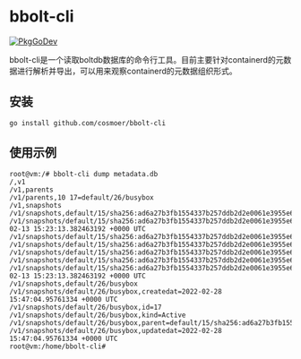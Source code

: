 # bbolt-cli
[![PkgGoDev](https://pkg.go.dev/badge/github.com/cosmoer/bbolt-cli)](https://pkg.go.dev/github.com/cosmoer/bbolt-cli)

bbolt-cli是一个读取boltdb数据库的命令行工具。目前主要针对containerd的元数据进行解析并导出，可以用来观察containerd的元数据组织形式。



## 安装

```
go install github.com/cosmoer/bbolt-cli
```



## 使用示例

```
root@vm:/# bbolt-cli dump metadata.db 
/,v1
/v1,parents
/v1/parents,10 17=default/26/busybox
/v1,snapshots
/v1/snapshots,default/15/sha256:ad6a27b3fb1554337b257ddb2d2e0061e3955e653b672000dcb73e2545912034
/v1/snapshots/default/15/sha256:ad6a27b3fb1554337b257ddb2d2e0061e3955e653b672000dcb73e2545912034,createdat=2022-02-13 15:23:13.382463192 +0000 UTC
/v1/snapshots/default/15/sha256:ad6a27b3fb1554337b257ddb2d2e0061e3955e653b672000dcb73e2545912034,id=10
/v1/snapshots/default/15/sha256:ad6a27b3fb1554337b257ddb2d2e0061e3955e653b672000dcb73e2545912034,inodes=24
/v1/snapshots/default/15/sha256:ad6a27b3fb1554337b257ddb2d2e0061e3955e653b672000dcb73e2545912034,kind=Committed
/v1/snapshots/default/15/sha256:ad6a27b3fb1554337b257ddb2d2e0061e3955e653b672000dcb73e2545912034,size=1343488
/v1/snapshots/default/15/sha256:ad6a27b3fb1554337b257ddb2d2e0061e3955e653b672000dcb73e2545912034,updatedat=2022-02-13 15:23:13.382463192 +0000 UTC
/v1/snapshots,default/26/busybox
/v1/snapshots/default/26/busybox,createdat=2022-02-28 15:47:04.95761334 +0000 UTC
/v1/snapshots/default/26/busybox,id=17
/v1/snapshots/default/26/busybox,kind=Active
/v1/snapshots/default/26/busybox,parent=default/15/sha256:ad6a27b3fb1554337b257ddb2d2e0061e3955e653b672000dcb73e2545912034
/v1/snapshots/default/26/busybox,updatedat=2022-02-28 15:47:04.95761334 +0000 UTC
root@vm:/home/bbolt-cli#
```

